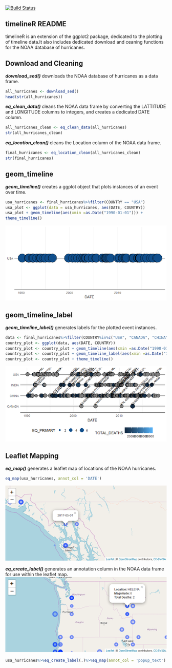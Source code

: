
<!-- README.md is generated from README.Rmd. Please edit that file -->
[![Build Status](https://travis-ci.com/seewilds/timelineR.svg?branch=master)](https://travis-ci.com/seewilds/timelineR)

timelineR README
----------------

timelineR is an extension of the ggplot2 package, dedicated to the plotting of timeline data.It also includes dedicated download and ceaning functions for the NOAA database of hurricanes.

Download and Cleaning
---------------------

***download\_sed()*** downloads the NOAA database of hurricanes as a data frame.

``` r
all_hurricanes <- download_sed()
head(str(all_hurricanes))
```

***eq\_clean\_data()*** cleans the NOAA data frame by converting the LATTITUDE and LONGITUDE columns to integers, and creates a dedicated DATE column.

``` r
all_hurricanes_clean <- eq_clean_data(all_hurricanes)
str(all_hurricanes_clean)
```

***eq\_location\_clean()*** cleans the Location column of the NOAA data frame.

``` r
final_hurricanes <- eq_location_clean(all_hurricanes_clean)
str(final_hurricanes)
```

geom\_timeline
--------------

***geom\_timeline()*** creates a ggplot object that plots instances of an event over time.

``` r
usa_hurricanes <- final_hurricanes%>%filter(COUNTRY == "USA")
usa_plot <- ggplot(data = usa_hurricanes, aes(DATE, COUNTRY)) 
usa_plot + geom_timeline(aes(xmin =as.Date("1990-01-01"))) +
theme_timeline()
```

![](figures/geom_timeline_pic.png)

geom\_timeline\_label
---------------------

***geom\_timeline\_label()*** generates labels for the plotted event instances.

``` r
data <- final_hurricanes%>%filter(COUNTRY%in%c("USA", "CANADA", "CHINA", "INDIA"))
country_plot <- ggplot(data, aes(DATE, COUNTRY)) 
country_plot <- country_plot + geom_timeline(aes(xmin =as.Date("1990-01-01"), size = EQ_PRIMARY, fill = TOTAL_DEATHS)) 
country_plot <- country_plot + geom_timeline_label(aes(xmin =as.Date("1990-01-01"), label = LOCATION_NAME, n_max = 10, n_max_arrange = EQ_PRIMARY))
country_plot <- country_plot + theme_timeline()
```

![](figures/geom_timeline_label_pic.png)

Leaflet Mapping
---------------

***eq\_map()*** generates a leaflet map of locations of the NOAA hurricanes.

``` r
eq_map(usa_hurricanes, annot_col = 'DATE')
```

![](figures/eq_map_pic.png)

***eq\_create\_label()*** generates an annotation column in the NOAA data frame for use within the leaflet map. ![](figures/eq_map_label_pic.png)

``` r
usa_hurricanes%>%eq_create_label(.)%>%eq_map(annot_col = 'popup_text')
```
